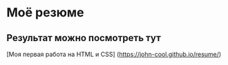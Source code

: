 # Моё резюме

## Результат можно посмотреть тут 
[Моя первая работа на HTML и CSS] (https://john-cool.github.io/resume/)
